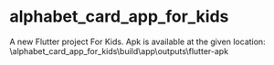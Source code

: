 # alphabet_card_app_for_kids

A new Flutter project For Kids.
Apk is available at the given location:
\alphabet_card_app_for_kids\build\app\outputs\flutter-apk



